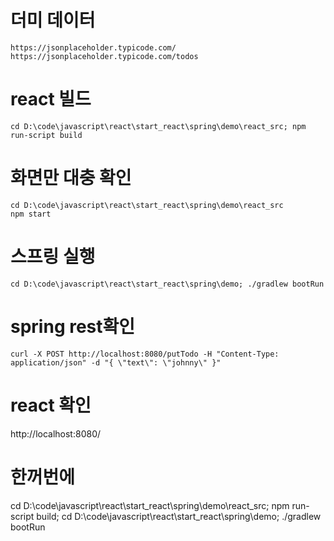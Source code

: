 # 더미 데이터 
~~~
https://jsonplaceholder.typicode.com/
https://jsonplaceholder.typicode.com/todos
~~~

# react 빌드
~~~
cd D:\code\javascript\react\start_react\spring\demo\react_src; npm run-script build
~~~

# 화면만 대충 확인
~~~
cd D:\code\javascript\react\start_react\spring\demo\react_src
npm start
~~~

# 스프링 실행
~~~
cd D:\code\javascript\react\start_react\spring\demo; ./gradlew bootRun
~~~

# spring rest확인
```
curl -X POST http://localhost:8080/putTodo -H "Content-Type: application/json" -d "{ \"text\": \"johnny\" }"
```

# react 확인
http://localhost:8080/

# 한꺼번에
cd D:\code\javascript\react\start_react\spring\demo\react_src; npm run-script build; cd D:\code\javascript\react\start_react\spring\demo; ./gradlew bootRun
